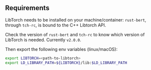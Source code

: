 ## Requirements

LibTorch needs to be installed on your machine/container: `rust-bert`, through `tch-rc`, is bound 
to the C++ Libtorch API.

Check the version of `rust-bert` and `tch-rc` to know which version of LibTorch is needed.
Currently `v2.0.0`.

Then export the following env variables (linux/macOS):

```bash
export LIBTORCH=<path-to-libtorch>
export LD_LIBRARY_PATH=${LIBTORCH}/lib:$LD_LIBRARY_PATH
```

